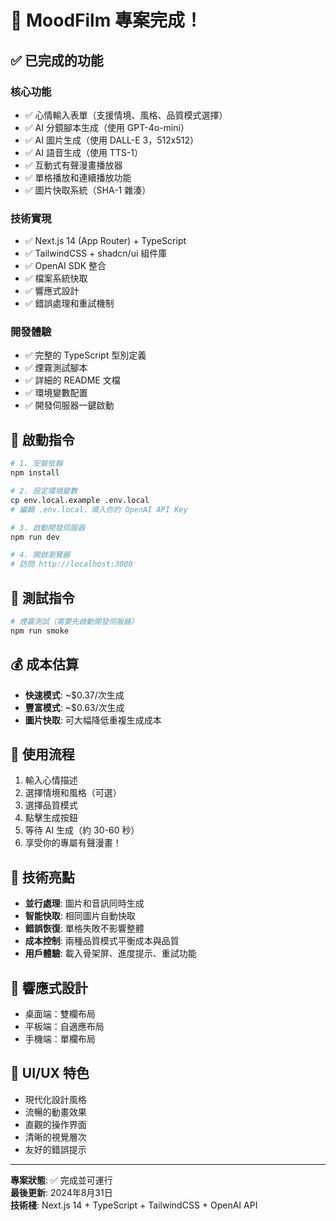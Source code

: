 # 🎉 MoodFilm 專案完成！

## ✅ 已完成的功能

### 核心功能
- ✅ 心情輸入表單（支援情境、風格、品質模式選擇）
- ✅ AI 分鏡腳本生成（使用 GPT-4o-mini）
- ✅ AI 圖片生成（使用 DALL-E 3，512x512）
- ✅ AI 語音生成（使用 TTS-1）
- ✅ 互動式有聲漫畫播放器
- ✅ 單格播放和連續播放功能
- ✅ 圖片快取系統（SHA-1 雜湊）

### 技術實現
- ✅ Next.js 14 (App Router) + TypeScript
- ✅ TailwindCSS + shadcn/ui 組件庫
- ✅ OpenAI SDK 整合
- ✅ 檔案系統快取
- ✅ 響應式設計
- ✅ 錯誤處理和重試機制

### 開發體驗
- ✅ 完整的 TypeScript 型別定義
- ✅ 煙霧測試腳本
- ✅ 詳細的 README 文檔
- ✅ 環境變數配置
- ✅ 開發伺服器一鍵啟動

## 🚀 啟動指令

```bash
# 1. 安裝依賴
npm install

# 2. 設定環境變數
cp env.local.example .env.local
# 編輯 .env.local，填入你的 OpenAI API Key

# 3. 啟動開發伺服器
npm run dev

# 4. 開啟瀏覽器
# 訪問 http://localhost:3000
```

## 🧪 測試指令

```bash
# 煙霧測試（需要先啟動開發伺服器）
npm run smoke
```

## 💰 成本估算

- **快速模式**: ~$0.37/次生成
- **豐富模式**: ~$0.63/次生成
- **圖片快取**: 可大幅降低重複生成成本

## 🎯 使用流程

1. 輸入心情描述
2. 選擇情境和風格（可選）
3. 選擇品質模式
4. 點擊生成按鈕
5. 等待 AI 生成（約 30-60 秒）
6. 享受你的專屬有聲漫畫！

## 🔧 技術亮點

- **並行處理**: 圖片和音訊同時生成
- **智能快取**: 相同圖片自動快取
- **錯誤恢復**: 單格失敗不影響整體
- **成本控制**: 兩種品質模式平衡成本與品質
- **用戶體驗**: 載入骨架屏、進度提示、重試功能

## 📱 響應式設計

- 桌面端：雙欄布局
- 平板端：自適應布局
- 手機端：單欄布局

## 🎨 UI/UX 特色

- 現代化設計風格
- 流暢的動畫效果
- 直觀的操作界面
- 清晰的視覺層次
- 友好的錯誤提示

---

**專案狀態**: ✅ 完成並可運行  
**最後更新**: 2024年8月31日  
**技術棧**: Next.js 14 + TypeScript + TailwindCSS + OpenAI API
